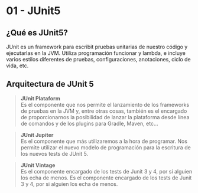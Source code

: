 # 01 - JUnit5
## ¿Qué es JUnit5?
JUnit es un framework para escribit pruebas unitarias de nuestro código y ejecutarlas en la JVM. Utiliza programación funcionar y lambda, e incluye varios estilos diferentes de pruebas, configuraciones, anotaciones, ciclo de vida, etc.

## Arquitectura de JUnit 5
> **JUnit Plataform**  
> Es el componente que nos permite el lanzamiento de los frameworks de pruebas en la JVM y, entre otras cosas, también es el encargado de proporcionarnos la posibilidad de lanzar la plataforma desde línea de comandos y de los plugins para Gradle, Maven, etc...
  
> **JUnit Jupiter**  
> Es el componente que más utilizaremos a la hora de programar. Nos permite utilizar el nuevo modelo de programación para la escritura de los nuevos tests de JUnit 5.
  
> **JUnit Vintage**  
> Es el componente encargado de los tests de Junit 3 y 4, por si alguien los echa de menos.
> Es el componente encargado de los tests de Junit 3 y 4, por si alguien los echa de menos.